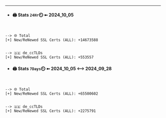 

---
- #### 🖨️ **Stats** `24Hr`⏲️ ➼ 2024_10_05
```console


--> 🌐 Total
[+] New/ReNewed SSL Certs (ALL): +14673588


--> 🇩🇪 de_ccTLDs
[+] New/ReNewed SSL Certs (ALL): +553557

```

- #### 🖨️ **Stats** `7Days`⏲️ ➼ 2024_10_05 <--> 2024_09_28
```console


--> 🌐 Total
[+] New/ReNewed SSL Certs (ALL): +65500602


--> 🇩🇪 de_ccTLDs
[+] New/ReNewed SSL Certs (ALL): +2275791

```

